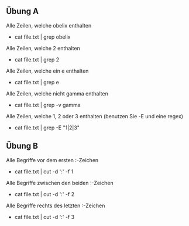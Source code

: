 ## Übung A
Alle Zeilen, welche obelix enthalten
- cat file.txt | grep obelix

Alle Zeilen, welche 2 enthalten
- cat file.txt | grep 2

Alle Zeilen, welche ein e enthalten
- cat file.txt | grep e

Alle Zeilen, welche nicht gamma enthalten
- cat file.txt | grep -v gamma

Alle Zeilen, welche 1, 2 oder 3 enthalten (benutzen Sie -E und eine regex)
- cat file.txt | grep -E "1|2|3"



## Übung B
Alle Begriffe vor dem ersten :-Zeichen
- cat file.txt | cut -d ':' -f 1

Alle Begriffe zwischen den beiden :-Zeichen
- cat file.txt | cut -d ':' -f 2

Alle Begriffe rechts des letzten :-Zeichen
- cat file.txt | cut -d ':' -f 3



